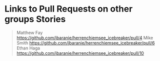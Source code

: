 # Links to Pull Requests on other groups Stories

> Matthew Fay https://github.com/jbaranie/herrenchiemsee_icebreaker/pull/4
> Mike Smith https://github.com/jbaranie/herrenchiemsee_icebreaker/pull/6
> Ethan Haga https://github.com/jbaranie/herrenchiemsee_icebreaker/pull/10
